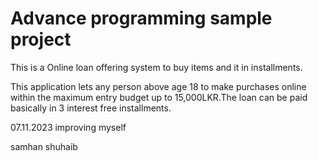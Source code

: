 
# Advance programming sample project

This is a Online loan offering system to buy items and it in installments.

This application lets any person above age 18 to make purchases online within the maximum entry budget up to 15,000LKR.The loan can be paid basically in 3 interest free installments.

07.11.2023 improving myself

samhan shuhaib
